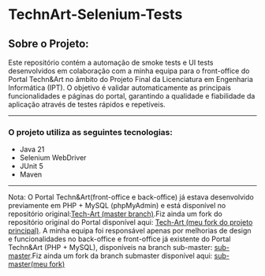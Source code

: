 # TechnArt-Selenium-Tests
## Sobre o Projeto:
Este repositório contém a automação de smoke tests e UI tests desenvolvidos em colaboração com a minha equipa para o front-office do Portal Techn&Art no âmbito do Projeto Final da Licenciatura em Engenharia Informática (IPT).
O objetivo é validar automaticamente as principais funcionalidades e páginas do portal, garantindo a qualidade e fiabilidade da aplicação através de testes rápidos e repetíveis.
***
### O projeto utiliza as seguintes tecnologias:
- Java 21
- Selenium WebDriver
- JUnit 5
- Maven
***
Nota: O Portal Techn&Art(front-office e back-office) já estava desenvolvido previamente em PHP + MySQL (phpMyAdmin) e está disponível no repositório original:[Tech-Art (master branch)](https://github.com/Projeto-Final-LEI-IPT/Tech-Art).Fiz ainda um fork do repositório original do Portal disponível aqui: [Tech-Art (meu fork do projeto principal)](https://github.com/daniel-afonsoo/Tech-Art). A minha equipa foi responsável apenas por melhorias de design e funcionalidades no back-office e front-office já existente do Portal Techn&Art (PHP + MySQL), disponíveis na branch sub-master: [sub-master](https://github.com/Projeto-Final-LEI-IPT/Tech-Art/tree/sub-master).Fiz ainda um fork da branch submaster disponível aqui: [sub-master(meu fork)](https://github.com/daniel-afonsoo/Tech-Art/tree/sub-master)

